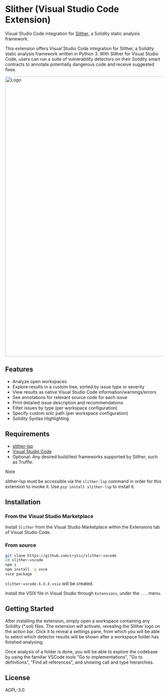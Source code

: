 # Slither (Visual Studio Code Extension)

Visual Studio Code integration for [Slither](https://github.com/crytic/slither), a Solidity static analysis framework.

This extension offers Visual Studio Code integration for Slither, a Solidity static analysis framework written in Python 3. With Slither for Visual Studio Code, users can run a suite of vulnerability detectors on their Solidity smart contracts to annotate potentially dangerous code and receive suggested fixes.

<img src="https://raw.githubusercontent.com/crytic/slither-vscode/master/resources/screenshot.png" alt="Logo" width="900"/>

## Features

- Analyze open workspaces
- Explore results in a custom tree, sorted by issue type or severity
- View results as native Visual Studio Code information/warnings/errors
- See annotations for relevant source code for each issue
- Print detailed issue description and recommendations
- Filter issues by type (per workspace configuration)
- Specify custom solc path (per workspace configuration)
- Solidity Syntax Highlighting

## Requirements

- [slither-lsp](https://github.com/crytic/slither-lsp)
- [Visual Studio Code](https://code.visualstudio.com/download)
- Optional: Any desired build/test frameworks supported by Slither, such as Truffle.

> [!NOTE]
> slither-lsp must be accessible via the `slither-lsp` command in order for this extension to invoke it. Use `pip install slither-lsp` to install it.

## Installation

### From the Visual Studio Marketplace

Install `Slither` from the Visual Studio Marketplace within the Extensions tab of Visual Studio Code.

### From source

```sh
git clone https://github.com/crytic/slither-vscode
cd slither-vscode
npm i
npm install -g vsce
vsce package
```

`slither-vscode-X.X.X.vsix` will be created.

Install the VSIX file in Visual Studio through `Extensions`, under the `...` menu.

## Getting Started

After installing the extension, simply open a workspace containing any Solidity (\*.sol) files. The extension will activate, revealing the Slither logo on the action bar. Click it to reveal a settings pane, from which you will be able to select which detector results will be shown after a workspace folder has finished analysing.

Once analysis of a folder is done, you will be able to explore the codebase by using the familiar VSCode tools "Go to implementations", "Go to definitions", "Find all references", and showing call and type hierarchies.

## License

AGPL-3.0
